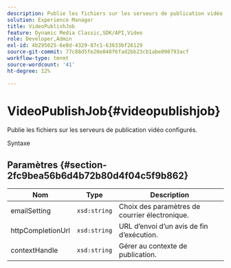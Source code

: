 ```yaml
---
description: Publie les fichiers sur les serveurs de publication vidéo configurés.
solution: Experience Manager
title: VideoPublishJob
feature: Dynamic Media Classic,SDK/API,Video
role: Developer,Admin
exl-id: 4b295025-6e8d-4329-87c1-63633bf26129
source-git-commit: 77c88d5fe20e048f6fad2bb23cb1abe090793acf
workflow-type: tm+mt
source-wordcount: '41'
ht-degree: 12%

---
```


# VideoPublishJob{#videopublishjob}

Publie les fichiers sur les serveurs de publication vidéo configurés.

Syntaxe

## Paramètres {#section-2fc9bea56b6d4b72b80d4f04c5f9b862}

| Nom | Type | Description |
|---|---|---|
| emailSetting | `xsd:string` | Choix des paramètres de courrier électronique. |
| httpCompletionUrl | `xsd:string` | URL d’envoi d’un avis de fin d’exécution. |
| contextHandle | `xsd:string` | Gérer au contexte de publication. |
